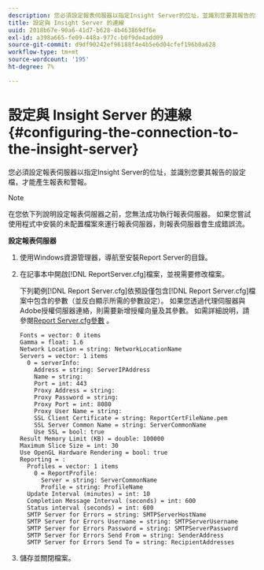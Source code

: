 ```yaml
---
description: 您必須設定報表伺服器以指定Insight Server的位址，並識別您要其報告的設定檔，才能產生報表和警報。
title: 設定與 Insight Server 的連線
uuid: 2018b67e-90a6-41d7-b628-4b463869df6e
exl-id: a398a665-fe09-448a-977c-b0f9de4add09
source-git-commit: d9df90242ef96188f4e4b5e6d04cfef196b0a628
workflow-type: tm+mt
source-wordcount: '195'
ht-degree: 7%

---
```


# 設定與 Insight Server 的連線{#configuring-the-connection-to-the-insight-server}

您必須設定報表伺服器以指定Insight Server的位址，並識別您要其報告的設定檔，才能產生報表和警報。

>[!NOTE]
>
>在您依下列說明設定報表伺服器之前，您無法成功執行報表伺服器。 如果您嘗試使用程式中安裝的未配置檔案來運行報表伺服器，則報表伺服器會生成錯誤流。

**設定報表伺服器**

1. 使用Windows資源管理器，導航至安裝Report Server的目錄。
1. 在記事本中開啟[!DNL ReportServer.cfg]檔案，並視需要修改檔案。

   下列範例[!DNL Report Server.cfg]依預設僅包含[!DNL Report Server.cfg]檔案中包含的參數（並反白顯示所需的參數設定）。 如果您透過代理伺服器與Adobe授權伺服器連絡，則需要新增授權向量及其參數。 如需詳細說明，請參閱[Report Server.cfg參數](../../../home/c-rpt-oview/c-rpt-param-ref/c-rpt-svr-param.md#concept-53359b328fd140d593c3f2fc0031be06) 。

   ```
   Fonts = vector: 0 items
   Gamma = float: 1.6
   Network Location = string: NetworkLocationName
   Servers = vector: 1 items
     0 = serverInfo:
       Address = string: ServerIPAddress
       Name = string: 
       Port = int: 443
       Proxy Address = string:
       Proxy Password = string:
       Proxy Port = int: 8080
       Proxy User Name = string:
       SSL Client Certificate = string: ReportCertFileName.pem
       SSL Server Common Name = string: ServerCommonName
       Use SSL = bool: true
   Result Memory Limit (KB) = double: 100000
   Maximum Slice Size = int: 30
   Use OpenGL Hardware Rendering = bool: true
   Reporting = :
     Profiles = vector: 1 items
       0 = ReportProfile:
         Server = string: ServerCommonName
         Profile = string: ProfileName
     Update Interval (minutes) = int: 10
     Completion Message Interval (seconds) = int: 600
     Status interval (seconds) = int: 600
     SMTP Server for Errors = string: SMTPServerHostName
     SMTP Server for Errors Username = string: SMTPServerUsername
     SMTP Server for Errors Password = string: SMTPServerPassword
     SMTP Server for Errors Send From = string: SenderAddress
     SMTP Server for Errors Send To = string: RecipientAddresses
   ```

1. 儲存並關閉檔案。
